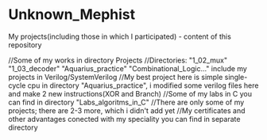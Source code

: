 # Unknown_Mephist
My projects(including those in which I participated) - content of this repository

//Some of my works in directory Projects
//Directories: "1_02_mux" "1_03_decoder" "Aquarius_practice" "Combinational_Logic..." include my projects in Verilog/SystemVerilog
//My best project here is simple single-cycle cpu in directory "Aquarius_practice", i modified some verilog files here and make 2 new
instructions(XOR and Branch)
//Some of my labs in C you can find in directory "Labs_algoritms_in_C"
//There are only some of my projects; there are 2-3 more, which i didn't add yet
//My certificates and other advantages conected with my speciality you can find in separate directory
